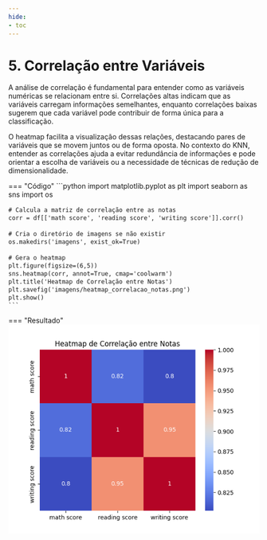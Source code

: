 ```yaml
---
hide:
- toc
---
```


# 5. Correlação entre Variáveis


A análise de correlação é fundamental para entender como as variáveis numéricas se relacionam entre si. Correlações altas indicam que as variáveis carregam informações semelhantes, enquanto correlações baixas sugerem que cada variável pode contribuir de forma única para a classificação.

O heatmap facilita a visualização dessas relações, destacando pares de variáveis que se movem juntos ou de forma oposta. No contexto do KNN, entender as correlações ajuda a evitar redundância de informações e pode orientar a escolha de variáveis ou a necessidade de técnicas de redução de dimensionalidade.

=== "Código"
    ```python
    import matplotlib.pyplot as plt
    import seaborn as sns
    import os

    # Calcula a matriz de correlação entre as notas
    corr = df[['math score', 'reading score', 'writing score']].corr()

    # Cria o diretório de imagens se não existir
    os.makedirs('imagens', exist_ok=True)

    # Gera o heatmap
    plt.figure(figsize=(6,5))
    sns.heatmap(corr, annot=True, cmap='coolwarm')
    plt.title('Heatmap de Correlação entre Notas')
    plt.savefig('imagens/heatmap_correlacao_notas.png')
    plt.show()
    ```
=== "Resultado"
    ![](imagens/heatmap_correlacao_notas.png)
